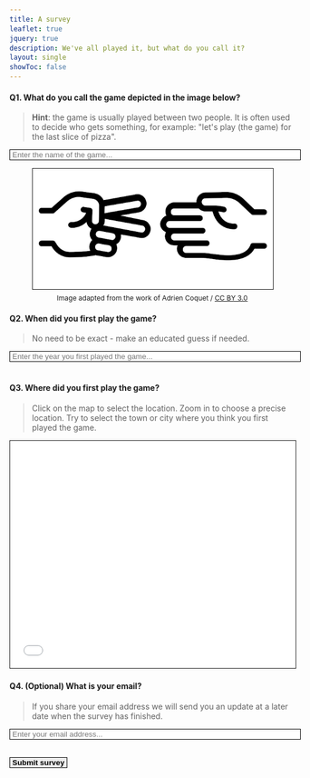 ```yaml
---
title: A survey
leaflet: true
jquery: true
description: We've all played it, but what do you call it?
layout: single
showToc: false
---
```


#### Q1. What do you call the game depicted in the image below?

> **Hint**: the game is usually played between two people. It is often used to decide who gets something, for example: "let's play (the game) for the last slice of pizza".

<div class="post-content" id="q1-notif"></div>
<input class="post-content" type="text" id="q1-input" name="q1-input" placeholder="Enter the name of the game..." style="border:solid;border-width:1px;width:100%;padding-left:4px;padding-right:4px;"><br>
<figure>
<img src="the-game.gif" style="border:solid;border-width:1px;align:center;border-radius:0px;background:white;margin-bottom:4px;"/>
<figcaption style="text-align:center; font-size:12px;">Image adapted from the work of Adrien Coquet / <a href="https://creativecommons.org/licenses/by/3.0/">CC BY 3.0</a></figcaption>
</figure>

#### Q2. When did you first play the game?

> No need to be exact - make an educated guess if needed.

<div class="post-content" id="q2-notif"></div>
<input class="post-content" type="number" min=1900 max=2030 id="q2-input" name="q2-input" placeholder="Enter the year you first played the game..." style="border: solid;border-width:1px;width:100%;padding-left:4px;padding-right:4px;"><br><br>

#### Q3. Where did you first play the game?

> Click on the map to select the location. Zoom in to choose a precise location. Try to select the town or city where you think you first played the game.

<div class="post-content" id="q3-notif"></div>

<iframe id="q3-map" src="mapembed.html" style="width:100%;aspect-ratio:1/1;max-height:400px;border:solid;border-width:1px;"></iframe>
<div id="q3-selection" style="display:none;border:solid;border-width:1px;width:100%;padding-left:4px;padding-right:4px;"></div>

#### Q4. (Optional) What is your email?

> If you share your email address we will send you an update at a later date when the survey has finished.

<input class="post-content" type="email" id="q4-input" name="q4-input" placeholder="Enter your email address..." style="border:solid;border-width:1px;width:100%;padding-left:4px;padding-right:4px;"><br><br>

<div class="post-content" id="submit-notif"></div>

<p>
<button class="post-content" id="submit-button" type="button" style="border:solid; border-width:1px;padding-left:4px;padding-right:4px;">
    <strong>Submit survey</strong>
</button>
</p>

<script>
    const q3Iframe = $("#q3-map").get(0); // get DOM of iframe for Q3
    q3Iframe.contentWindow.selectLatLngCallback = updateSelectedLatlng;

    function getValue(inputId) {
        return $("#" + inputId).val();
    }

    function getSelectedLatlng() {
        return q3Iframe.contentWindow.selectedLatlng;
    }

    function updateSelectedLatlng() {
        latlng = getSelectedLatlng().wrap();
        if (latlng !== undefined) {
            let latRnd = parseFloat(latlng.lat).toFixed(2);
            let lngRnd = parseFloat(latlng.lng).toFixed(2);
            $("#q3-selection").show();
            $("#q3-selection").html(`Latitude: ${latRnd}, Longitude: ${lngRnd}`);
        }
    }

    $("#submit-button").click(e => {
        var q1Response = getValue("q1-input");
        var q2Response = getValue("q2-input");
        var q3Response = getSelectedLatlng("q3-map");
        var q4Response = getValue("q4-input");

        q1Response = q1Response === undefined ? undefined : q1Response.trim();
        q2Response = q2Response === undefined ? undefined : q2Response.trim();
        q4Response = q4Response === undefined ? undefined : q4Response.trim();

        var data = {
            name: q1Response,
            year: q2Response,
            coordinates: q3Response,
            email: q4Response
        }

        var invalid = false;
        if (q1Response === undefined || q1Response.length === 0) {
            $("#q1-notif").html("<p>Please enter the name of the game.</p>")
            $("#q1-notif").css({
                backgroundColor: "rgba(255, 0, 0, 0.2)"
            });
            invalid = true;
        } else {
            $("#q1-notif").html("")
        }
        if (q2Response === undefined || q2Response.length === 0) {
            $("#q2-notif").html("<p>Please enter the year you first played the game.</p>")
            $("#q2-notif").css({
                backgroundColor: "rgba(255, 0, 0, 0.2)"
            });
            invalid = true;
        } else {
            $("#q2-notif").html("")
        }
        if (q3Response === undefined) {
            $("#q3-notif").html("<p>Please select a location on the map.</p>")
            $("#q3-notif").css({
                backgroundColor: "rgba(255, 0, 0, 0.2)"
            });
            invalid = true;
        } else {
            $("#q3-notif").html("")
        }
        if (invalid) {
            $("#submit-notif").html("<p>Unable to submit. Please check your answers.</p>")
            $("#submit-notif").css({
                backgroundColor: "rgba(255, 0, 0, 0.2)"
            });
            return;
        }

        $.ajax({
            url: 'https://survey.awhitesmith.com/submit',
            type: 'POST',
            contentType: "application/json",
            data=JSON.stringify(data),
            success: function(response) {
                $("#submit-notif").html("<p>Response submitted. Thank you for participating.</p>")
                $("#submit-notif").css({
                    backgroundColor: "rgba(0, 255, 0, 0.2)"
                });
            },
            error: function(response) {
                $("#submit-notif").html("<p>Server returned error. Please try again later.</p>")
                $("#submit-notif").css({
                    backgroundColor: "rgba(255, 0, 0, 0.2)"
                });
            }
        });
    });
</script>
